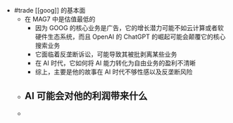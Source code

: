 - #trade [[goog]] 的基本面
	- 在 MAG7 中是估值最低的
		- 因为 GOOG 的核心业务是广告，它的增长潜力可能不如云计算或者软硬件生态系统，而且 OpenAI 的 ChatGPT 的崛起可能会颠覆它的核心搜索业务
		- 它面临着反垄断诉讼，可能导致其被批剥离某些业务
		- 在 AI 时代，它如何将 AI 能力转化为自由业务的盈利不清晰
		- 综上，主要是他的故事在 AI 时代不够性感以及反垄断风险
	- AI 可能会对他的利润带来什么
		-
	-
